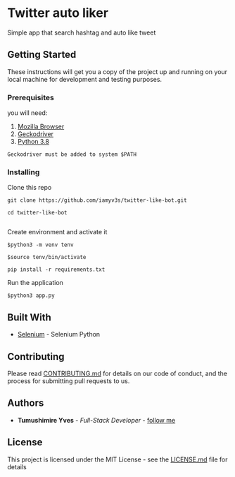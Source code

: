 # Twitter auto liker

Simple app that search hashtag and auto like tweet 

## Getting Started

These instructions will get you a copy of the project up and running on your local machine for development and testing purposes.

### Prerequisites

you will need:
 1. [Mozilla Browser](https://www.mozilla.org/en-US/firefox/new/)
 2. [Geckodriver](https://github.com/mozilla/geckodriver/releases)
 3. [Python 3.8](https://www.python.org/)


```
Geckodriver must be added to system $PATH
```


### Installing


Clone this repo

```
git clone https://github.com/iamyv3s/twitter-like-bot.git

cd twitter-like-bot


```

Create environment and activate it

```
$python3 -m venv tenv

$source tenv/bin/activate

pip install -r requirements.txt
```

Run the application
```
$python3 app.py
```


## Built With

* [Selenium](https://selenium-python.readthedocs.io/installation.html) - Selenium Python


## Contributing

Please read [CONTRIBUTING.md](#) for details on our code of conduct, and the process for submitting pull requests to us.

## Authors

* **Tumushimire Yves** - *Full-Stack Developer* - [follow me](https://twitter.com/yv3s_)


## License

This project is licensed under the MIT License - see the [LICENSE.md](LICENSE.md) file for details

